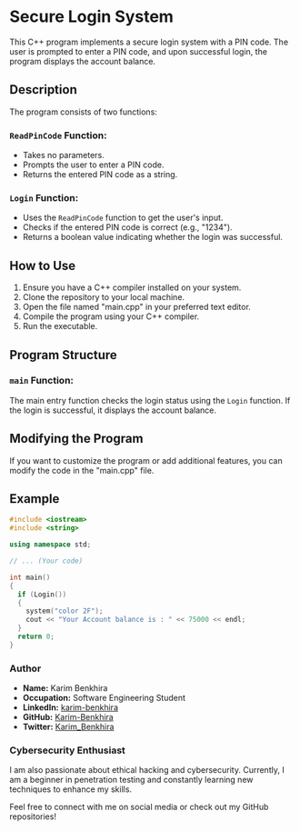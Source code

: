 # Secure Login System

This C++ program implements a secure login system with a PIN code. The user is prompted to enter a PIN code, and upon successful login, the program displays the account balance.

## Description

The program consists of two functions:

### `ReadPinCode` Function:

- Takes no parameters.
- Prompts the user to enter a PIN code.
- Returns the entered PIN code as a string.

### `Login` Function:

- Uses the `ReadPinCode` function to get the user's input.
- Checks if the entered PIN code is correct (e.g., "1234").
- Returns a boolean value indicating whether the login was successful.

## How to Use

1. Ensure you have a C++ compiler installed on your system.
2. Clone the repository to your local machine.
3. Open the file named "main.cpp" in your preferred text editor.
4. Compile the program using your C++ compiler.
5. Run the executable.

## Program Structure

### `main` Function:

The main entry function checks the login status using the `Login` function. If the login is successful, it displays the account balance.

## Modifying the Program

If you want to customize the program or add additional features, you can modify the code in the "main.cpp" file.

## Example

```cpp
#include <iostream>
#include <string>

using namespace std;

// ... (Your code)

int main()
{
  if (Login())
  {
    system("color 2F");
    cout << "Your Account balance is : " << 75000 << endl;
  }
  return 0;
}
```
### Author

- **Name:** Karim Benkhira
- **Occupation:** Software Engineering Student
- **LinkedIn:** [karim-benkhira](https://linkedin.com/in/karim-benkhira-206597224)
- **GitHub:** [Karim-Benkhira](https://github.com/Karim-Benkhira)
- **Twitter:** [Karim_Benkhira](https://twitter.com/Karim_Benkhira)

### Cybersecurity Enthusiast

I am also passionate about ethical hacking and cybersecurity. Currently, I am a beginner in penetration testing and constantly learning new techniques to enhance my skills.

Feel free to connect with me on social media or check out my GitHub repositories!
